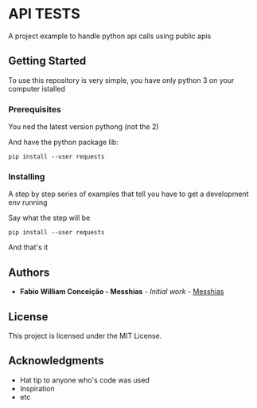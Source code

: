 # API TESTS

A project example to handle python api calls using public apis

## Getting Started

To use this repository is very simple, you have only python 3 on your computer istalled

### Prerequisites

You ned the latest version pythong (not the 2)

And have the python package lib:

```
pip install --user requests
```

### Installing

A step by step series of examples that tell you have to get a development env running

Say what the step will be

```
pip install --user requests
```


And that's it

## Authors

* **Fabio William Conceição - Messhias** - *Initial work* - [Messhias](https://github.com/Meshsias)

<!-- See also the list of [contributors](https://github.com/your/project/contributors) who participated in this project. -->

## License

This project is licensed under the MIT License.

## Acknowledgments

* Hat tip to anyone who's code was used
* Inspiration
* etc

